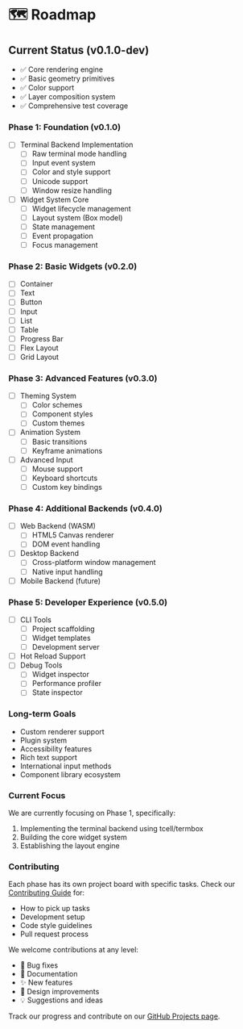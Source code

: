 <!--
 Copyright (c) 2024 Christopher Watson
 
 This software is released under the MIT License.
 https://opensource.org/licenses/MIT
-->

# 🗺️ Roadmap

## Current Status (v0.1.0-dev)
- ✅ Core rendering engine
- ✅ Basic geometry primitives
- ✅ Color support
- ✅ Layer composition system
- ✅ Comprehensive test coverage

### Phase 1: Foundation (v0.1.0)
- [ ] Terminal Backend Implementation
  - [ ] Raw terminal mode handling
  - [ ] Input event system
  - [ ] Color and style support
  - [ ] Unicode support
  - [ ] Window resize handling

- [ ] Widget System Core
  - [ ] Widget lifecycle management
  - [ ] Layout system (Box model)
  - [ ] State management
  - [ ] Event propagation
  - [ ] Focus management

### Phase 2: Basic Widgets (v0.2.0)
- [ ] Container
- [ ] Text
- [ ] Button
- [ ] Input
- [ ] List
- [ ] Table
- [ ] Progress Bar
- [ ] Flex Layout
- [ ] Grid Layout

### Phase 3: Advanced Features (v0.3.0)
- [ ] Theming System
  - [ ] Color schemes
  - [ ] Component styles
  - [ ] Custom themes
- [ ] Animation System
  - [ ] Basic transitions
  - [ ] Keyframe animations
- [ ] Advanced Input
  - [ ] Mouse support
  - [ ] Keyboard shortcuts
  - [ ] Custom key bindings

### Phase 4: Additional Backends (v0.4.0)
- [ ] Web Backend (WASM)
  - [ ] HTML5 Canvas renderer
  - [ ] DOM event handling
- [ ] Desktop Backend
  - [ ] Cross-platform window management
  - [ ] Native input handling
- [ ] Mobile Backend (future)

### Phase 5: Developer Experience (v0.5.0)
- [ ] CLI Tools
  - [ ] Project scaffolding
  - [ ] Widget templates
  - [ ] Development server
- [ ] Hot Reload Support
- [ ] Debug Tools
  - [ ] Widget inspector
  - [ ] Performance profiler
  - [ ] State inspector

### Long-term Goals
- Custom renderer support
- Plugin system
- Accessibility features
- Rich text support
- International input methods
- Component library ecosystem

### Current Focus
We are currently focusing on Phase 1, specifically:
1. Implementing the terminal backend using tcell/termbox
2. Building the core widget system
3. Establishing the layout engine

### Contributing
Each phase has its own project board with specific tasks. Check our [Contributing Guide](CONTRIBUTING.md) for:
- How to pick up tasks
- Development setup
- Code style guidelines
- Pull request process

We welcome contributions at any level:
- 🐛 Bug fixes
- 📝 Documentation
- ✨ New features
- 🎨 Design improvements
- 💡 Suggestions and ideas

Track our progress and contribute on our [GitHub Projects page](https://github.com/watzon/tide/projects).